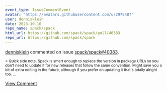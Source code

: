 ```yaml
---
event_type: IssueCommentEvent
avatar: "https://avatars.githubusercontent.com/u/297548?"
user: dennisklein
date: 2023-10-10
repo_name: spack/spack
html_url: https://github.com/spack/spack/pull/40383
repo_url: https://github.com/spack/spack
---
```


<a href='https://github.com/dennisklein' target='_blank'>dennisklein</a> commented on issue <a href='https://github.com/spack/spack/pull/40383' target='_blank'>spack/spack#40383</a>.

<small>> Quick side note, Spack is smart enough to replace the version in package URLs so you don't need to update it for new releases that follow the same convention. Might save you a bit of extra editing in the future, although if you prefer on updating it that's totally alright too....</small>

<a href='https://github.com/spack/spack/pull/40383' target='_blank'>View Comment</a>